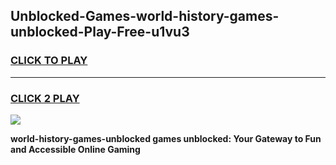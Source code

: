 
## Unblocked-Games-world-history-games-unblocked-Play-Free-u1vu3
<h3>
<a href="https://premium76.site?title=world-history-games-unblocked&ref=17A">CLICK TO PLAY</a></h3>
<hr>

<h3>
<a href="https://premium76.site?title=world-history-games-unblocked&ref=17A">CLICK 2 PLAY</a>
  
</h3>

<a href="https://premium76.site?title=world-history-games-unblocked&ref=17A"><img src="https://clearcache.store/games.png"></a>


**world-history-games-unblocked games unblocked: Your Gateway to Fun and Accessible Online Gaming**
